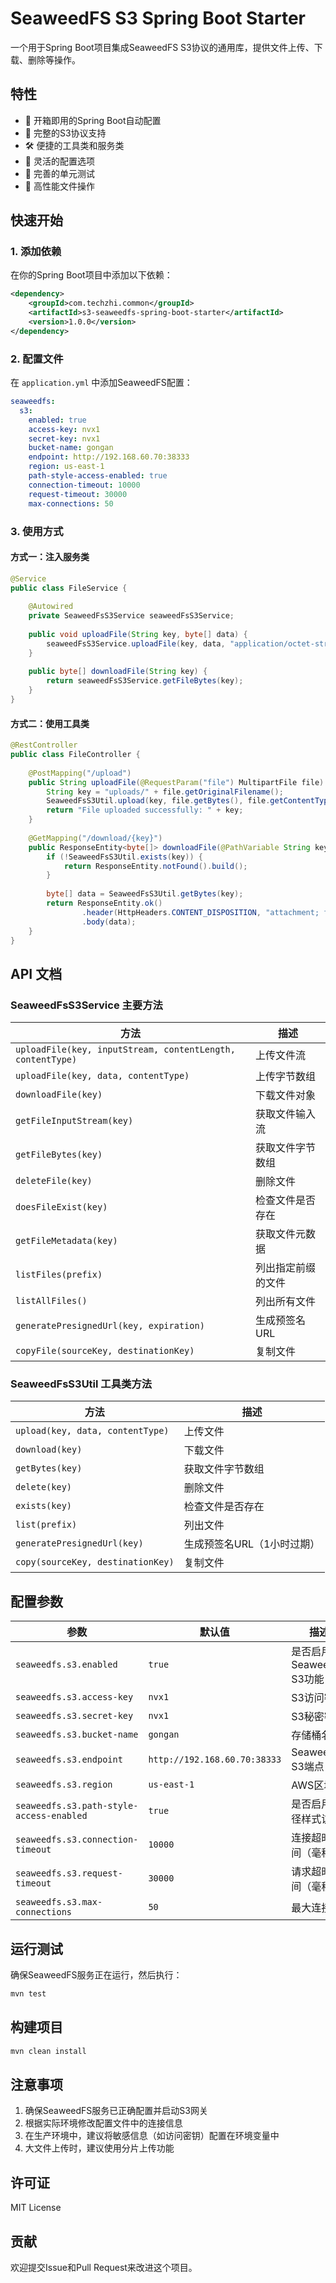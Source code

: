 # SeaweedFS S3 Spring Boot Starter

一个用于Spring Boot项目集成SeaweedFS S3协议的通用库，提供文件上传、下载、删除等操作。

## 特性

- 🚀 开箱即用的Spring Boot自动配置
- 📁 完整的S3协议支持
- 🛠️ 便捷的工具类和服务类
- 🔧 灵活的配置选项
- 📝 完善的单元测试
- 🎯 高性能文件操作

## 快速开始

### 1. 添加依赖

在你的Spring Boot项目中添加以下依赖：

```xml
<dependency>
    <groupId>com.techzhi.common</groupId>
    <artifactId>s3-seaweedfs-spring-boot-starter</artifactId>
    <version>1.0.0</version>
</dependency>
```

### 2. 配置文件

在 `application.yml` 中添加SeaweedFS配置：

```yaml
seaweedfs:
  s3:
    enabled: true
    access-key: nvx1
    secret-key: nvx1
    bucket-name: gongan
    endpoint: http://192.168.60.70:38333
    region: us-east-1
    path-style-access-enabled: true
    connection-timeout: 10000
    request-timeout: 30000
    max-connections: 50
```

### 3. 使用方式

#### 方式一：注入服务类

```java
@Service
public class FileService {
    
    @Autowired
    private SeaweedFsS3Service seaweedFsS3Service;
    
    public void uploadFile(String key, byte[] data) {
        seaweedFsS3Service.uploadFile(key, data, "application/octet-stream");
    }
    
    public byte[] downloadFile(String key) {
        return seaweedFsS3Service.getFileBytes(key);
    }
}
```

#### 方式二：使用工具类

```java
@RestController
public class FileController {
    
    @PostMapping("/upload")
    public String uploadFile(@RequestParam("file") MultipartFile file) throws IOException {
        String key = "uploads/" + file.getOriginalFilename();
        SeaweedFsS3Util.upload(key, file.getBytes(), file.getContentType());
        return "File uploaded successfully: " + key;
    }
    
    @GetMapping("/download/{key}")
    public ResponseEntity<byte[]> downloadFile(@PathVariable String key) {
        if (!SeaweedFsS3Util.exists(key)) {
            return ResponseEntity.notFound().build();
        }
        
        byte[] data = SeaweedFsS3Util.getBytes(key);
        return ResponseEntity.ok()
                .header(HttpHeaders.CONTENT_DISPOSITION, "attachment; filename=\"" + key + "\"")
                .body(data);
    }
}
```

## API 文档

### SeaweedFsS3Service 主要方法

| 方法 | 描述 |
|------|------|
| `uploadFile(key, inputStream, contentLength, contentType)` | 上传文件流 |
| `uploadFile(key, data, contentType)` | 上传字节数组 |
| `downloadFile(key)` | 下载文件对象 |
| `getFileInputStream(key)` | 获取文件输入流 |
| `getFileBytes(key)` | 获取文件字节数组 |
| `deleteFile(key)` | 删除文件 |
| `doesFileExist(key)` | 检查文件是否存在 |
| `getFileMetadata(key)` | 获取文件元数据 |
| `listFiles(prefix)` | 列出指定前缀的文件 |
| `listAllFiles()` | 列出所有文件 |
| `generatePresignedUrl(key, expiration)` | 生成预签名URL |
| `copyFile(sourceKey, destinationKey)` | 复制文件 |

### SeaweedFsS3Util 工具类方法

| 方法 | 描述 |
|------|------|
| `upload(key, data, contentType)` | 上传文件 |
| `download(key)` | 下载文件 |
| `getBytes(key)` | 获取文件字节数组 |
| `delete(key)` | 删除文件 |
| `exists(key)` | 检查文件是否存在 |
| `list(prefix)` | 列出文件 |
| `generatePresignedUrl(key)` | 生成预签名URL（1小时过期） |
| `copy(sourceKey, destinationKey)` | 复制文件 |

## 配置参数

| 参数 | 默认值 | 描述 |
|------|--------|------|
| `seaweedfs.s3.enabled` | `true` | 是否启用SeaweedFS S3功能 |
| `seaweedfs.s3.access-key` | `nvx1` | S3访问密钥 |
| `seaweedfs.s3.secret-key` | `nvx1` | S3秘密密钥 |
| `seaweedfs.s3.bucket-name` | `gongan` | 存储桶名称 |
| `seaweedfs.s3.endpoint` | `http://192.168.60.70:38333` | SeaweedFS S3端点 |
| `seaweedfs.s3.region` | `us-east-1` | AWS区域 |
| `seaweedfs.s3.path-style-access-enabled` | `true` | 是否启用路径样式访问 |
| `seaweedfs.s3.connection-timeout` | `10000` | 连接超时时间（毫秒） |
| `seaweedfs.s3.request-timeout` | `30000` | 请求超时时间（毫秒） |
| `seaweedfs.s3.max-connections` | `50` | 最大连接数 |

## 运行测试

确保SeaweedFS服务正在运行，然后执行：

```bash
mvn test
```

## 构建项目

```bash
mvn clean install
```

## 注意事项

1. 确保SeaweedFS服务已正确配置并启动S3网关
2. 根据实际环境修改配置文件中的连接信息
3. 在生产环境中，建议将敏感信息（如访问密钥）配置在环境变量中
4. 大文件上传时，建议使用分片上传功能

## 许可证

MIT License

## 贡献

欢迎提交Issue和Pull Request来改进这个项目。